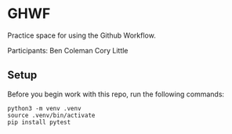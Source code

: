 
# GHWF

Practice space for using the Github Workflow.

Participants:
Ben Coleman
Cory Little

## Setup

Before you begin work with this repo, run the following commands:

```
python3 -m venv .venv
source .venv/bin/activate
pip install pytest
```
